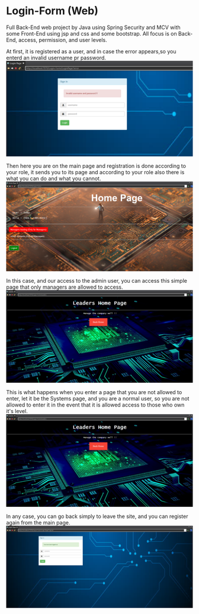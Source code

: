 # Login-Form (Web)
Full Back-End web project by Java using Spring Security and MCV with some Front-End using jsp and css and some bootstrap.
All focus is on Back-End, access, permission, and user levels.

At first, it is registered as a user, and in case the error appears,so you enterd an invalid username pr password.
![Login Page](https://github.com/Henry-Azer/Login-Form/blob/master/Images/Invalid%20User.png?raw=true)

Then here you are on the main page and registration is done according to your role,
it sends you to its page and according to your role also there is what you can do and what you cannot.
![Home Page](https://github.com/Henry-Azer/Login-Form/blob/master/Images/Home.png?raw=true)

In this case, and our access to the admin user,
you can access this simple page that only managers are allowed to access.
![Admin Page](https://github.com/Henry-Azer/Login-Form/blob/master/Images/Manage.png?raw=true)

This is what happens when you enter a page that you are not allowed to enter,
let it be the Systems page, and you are a normal user,
so you are not allowed to enter it in the event that it is allowed access to those who own it's level.
![Access Denied](https://github.com/Henry-Azer/Login-Form/blob/master/Images/Manage.png?raw=true)

In any case, you can go back simply to leave the site, and you can register again from the main page.
![Logout](https://github.com/Henry-Azer/Login-Form/blob/master/Images/Logout.png?raw=true)
